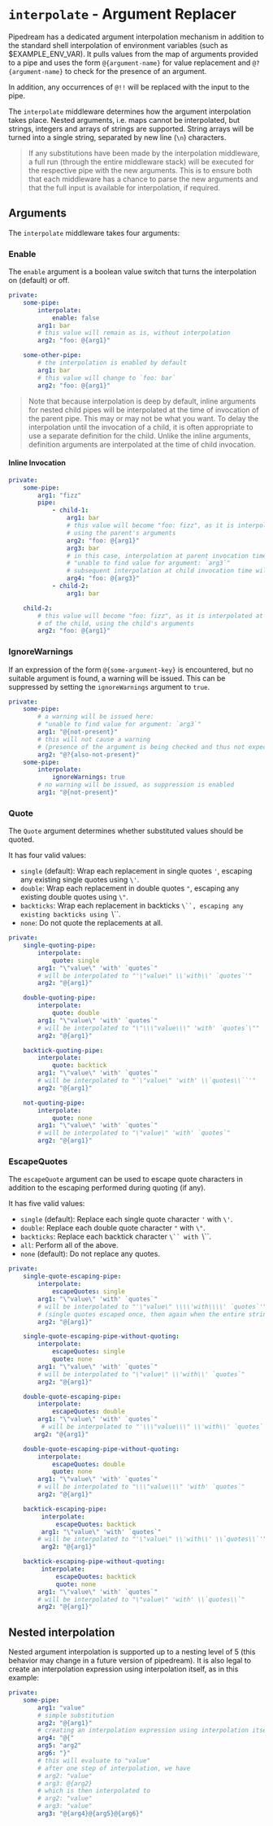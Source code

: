 # `interpolate` - Argument Replacer

Pipedream has a dedicated argument interpolation mechanism in addition to the standard shell interpolation of environment variables (such as $EXAMPLE_ENV_VAR). It pulls values from the map of arguments provided to a pipe and uses the form `@{argument-name}` for value replacement and `@?{argument-name}` to check for the presence of an argument.

In addition, any occurrences of `@!!` will be replaced with the input to the pipe.

The `interpolate` middleware determines how the argument interpolation takes place. Nested arguments, i.e. maps cannot be interpolated, but strings, integers and arrays of strings are supported. String arrays will be turned into a single string, separated by new line (`\n`) characters.

> If any substitutions have been made by the interpolation middleware, a full run (through the entire middleware stack) will be executed for the respective pipe with the new arguments. This is to ensure both that each middleware has a chance to parse the new arguments and that the full input is available for interpolation, if required.

## Arguments

The `interpolate` middleware takes four arguments:

### Enable

The `enable` argument is a boolean value switch that turns the interpolation on (default) or off.

```yaml
private:
    some-pipe:
        interpolate:
            enable: false
        arg1: bar
        # this value will remain as is, without interpolation
        arg2: "foo: @{arg1}"

    some-other-pipe:
        # the interpolation is enabled by default
        arg1: bar
        # this value will change to `foo: bar`
        arg2: "foo: @{arg1}"
```

> Note that because interpolation is deep by default, inline arguments for nested child pipes will be interpolated at the time of invocation of the parent pipe. This may or may not be what you want. To delay the interpolation until the invocation of a child, it is often appropriate to use a separate definition for the child. Unlike the inline arguments, definition arguments are interpolated at the time of child invocation.

#### Inline Invocation
```yaml
private:
    some-pipe:
        arg1: "fizz"
        pipe:
            - child-1:
                arg1: bar
                # this value will become "foo: fizz", as it is interpolated at parent invocation time
                # using the parent's arguments
                arg2: "foo: @{arg1}"
                arg3: bar
                # in this case, interpolation at parent invocation time cause a warning:
                # "unable to find value for argument: `arg3`"
                # subsequent interpolation at child invocation time will change the value to "foo: bar"
                arg4: "foo: @{arg3}"
            - child-2:
                arg1: bar

    child-2:
        # this value will become "foo: fizz", as it is interpolated at invocation time
        # of the child, using the child's arguments
        arg2: "foo: @{arg1}"
```



### IgnoreWarnings

If an expression of the form `@{some-argument-key}` is encountered, but no suitable argument is found, a warning will be issued. This can be suppressed by setting the `ignoreWarnings` argument to `true`.

```yaml
private:
    some-pipe:
        # a warning will be issued here:
        # "unable to find value for argument: `arg3`"
        arg1: "@{not-present}"
        # this will not cause a warning
        # (presence of the argument is being checked and thus not expected)
        arg2: "@?{also-not-present}"
    some-pipe:
        interpolate:
            ignoreWarnings: true
        # no warning will be issued, as suppression is enabled
        arg1: "@{not-present}"
```

### Quote

The `Quote` argument determines whether substituted values should be quoted.

It has four valid values:

- `single` (default):
    Wrap each replacement in single quotes `'`, escaping any existing single quotes using `\'`.
- `double`:
    Wrap each replacement in double quotes `"`, escaping any existing double quotes using `\"`.
- `backticks`:
    Wrap each replacement in backticks `\``, escaping any existing backticks using `\\\``.
- `none`:
    Do not quote the replacements at all.


```yaml
private:
    single-quoting-pipe:
        interpolate:
            quote: single
        arg1: "\"value\" 'with' `quotes`"
        # will be interpolated to "'\"value\" \\'with\\' `quotes`'"
        arg2: "@{arg1}"

    double-quoting-pipe:
        interpolate:
            quote: double
        arg1: "\"value\" 'with' `quotes`"
        # will be interpolated to "\"\\\"value\\\" 'with' `quotes`\""
        arg2: "@{arg1}"

    backtick-quoting-pipe:
        interpolate:
            quote: backtick
        arg1: "\"value\" 'with' `quotes`"
        # will be interpolated to "`\"value\" 'with' \\`quotes\\``'"
        arg2: "@{arg1}"

    not-quoting-pipe:
        interpolate:
            quote: none
        arg1: "\"value\" 'with' `quotes`"
        # will be interpolated to "\"value\" 'with' `quotes`"
        arg2: "@{arg1}"
```


### EscapeQuotes

The `escapeQuote` argument can be used to escape quote characters in addition to the escaping performed during quoting (if any).

It has five valid values:

- `single` (default):
    Replace each single quote character `'` with `\'`.
- `double`:
    Replace each double quote character `"` with `\"`.
- `backticks`:
    Replace each backtick character `\`` with `\\\``.
- `all`:
    Perform all of the above.
- `none` (default):
    Do not replace any quotes.

```yaml
private:
    single-quote-escaping-pipe:
        interpolate:
            escapeQuotes: single
        arg1: "\"value\" 'with' `quotes`"
        # will be interpolated to "'\"value\" \\\\'with\\\\' `quotes`'"
        # (single quotes escaped once, then again when the entire string is single quoted)
        arg2: "@{arg1}"

    single-quote-escaping-pipe-without-quoting:
        interpolate:
            escapeQuotes: single
            quote: none
        arg1: "\"value\" 'with' `quotes`"
        # will be interpolated to "\"value\" \\'with\\' `quotes`"
        arg2: "@{arg1}"

    double-quote-escaping-pipe:
        interpolate:
            escapeQuotes: double
        arg1: "\"value\" 'with' `quotes`"
         # will be interpolated to "'\\\"value\\\" \\'with\\' `quotes`'"
       arg2: "@{arg1}"

    double-quote-escaping-pipe-without-quoting:
        interpolate:
            escapeQuotes: double
            quote: none
        arg1: "\"value\" 'with' `quotes`"
        # will be interpolated to "\\\"value\\\" 'with' `quotes`"
        arg2: "@{arg1}"

    backtick-escaping-pipe:
         interpolate:
             escapeQuotes: backtick
         arg1: "\"value\" 'with' `quotes`"
        # will be interpolated to "'\"value\" \\'with\\' \\`quotes\\`'"
         arg2: "@{arg1}"

    backtick-escaping-pipe-without-quoting:
         interpolate:
             escapeQuotes: backtick
             quote: none
        arg1: "\"value\" 'with' `quotes`"
        # will be interpolated to "\"value\" 'with' \\`quotes\\`"
        arg2: "@{arg1}"

```

## Nested interpolation

Nested argument interpolation is supported up to a nesting level of 5 (this behavior may change in a future version of pipedream). It is also legal to create an interpolation expression using interpolation itself, as in this example:

```yaml
private:
    some-pipe:
        arg1: "value"
        # simple substitution
        arg2: "@{arg1}"
        # creating an interpolation expression using interpolation itself is legal
        arg4: "@{"
        arg5: "arg2"
        arg6: "}"
        # this will evaluate to "value"
        # after one step of interpolation, we have
        # arg2: "value"
        # arg3: @{arg2}
        # which is then interpolated to
        # arg2: "value"
        # arg3: "value"
        arg3: "@{arg4}@{arg5}@{arg6}"
```